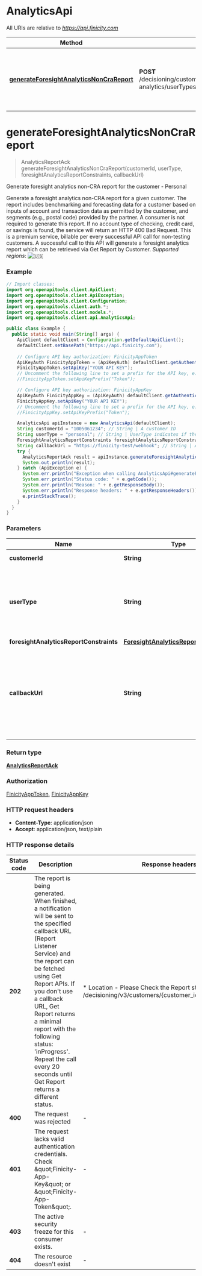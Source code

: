 # AnalyticsApi

All URIs are relative to *https://api.finicity.com*

| Method | HTTP request | Description |
|------------- | ------------- | -------------|
| [**generateForesightAnalyticsNonCraReport**](AnalyticsApi.md#generateForesightAnalyticsNonCraReport) | **POST** /decisioning/customers/{customerId}/reports/foresight-analytics/userTypes/{userType} | Generate foresight analytics non-CRA report for the customer - Personal |


<a id="generateForesightAnalyticsNonCraReport"></a>
# **generateForesightAnalyticsNonCraReport**
> AnalyticsReportAck generateForesightAnalyticsNonCraReport(customerId, userType, foresightAnalyticsReportConstraints, callbackUrl)

Generate foresight analytics non-CRA report for the customer - Personal

Generate a foresight analytics non-CRA report for a given customer. The report includes benchmarking and forecasting data for a customer based on inputs of account and transaction data as permitted by the customer, and segments (e.g., postal code) provided by the partner. A consumer is not required to generate this report.  If no account type of checking, credit card, or savings is found, the service will return an HTTP 400 Bad Request.  This is a premium service, billable per every successful API call for non-testing customers. A successful call to this API will generate a foresight analytics report which can be retrieved via Get Report by Customer.  _Supported regions_: ![🇺🇸](https://flagcdn.com/20x15/us.png)

### Example
```java
// Import classes:
import org.openapitools.client.ApiClient;
import org.openapitools.client.ApiException;
import org.openapitools.client.Configuration;
import org.openapitools.client.auth.*;
import org.openapitools.client.models.*;
import org.openapitools.client.api.AnalyticsApi;

public class Example {
  public static void main(String[] args) {
    ApiClient defaultClient = Configuration.getDefaultApiClient();
    defaultClient.setBasePath("https://api.finicity.com");
    
    // Configure API key authorization: FinicityAppToken
    ApiKeyAuth FinicityAppToken = (ApiKeyAuth) defaultClient.getAuthentication("FinicityAppToken");
    FinicityAppToken.setApiKey("YOUR API KEY");
    // Uncomment the following line to set a prefix for the API key, e.g. "Token" (defaults to null)
    //FinicityAppToken.setApiKeyPrefix("Token");

    // Configure API key authorization: FinicityAppKey
    ApiKeyAuth FinicityAppKey = (ApiKeyAuth) defaultClient.getAuthentication("FinicityAppKey");
    FinicityAppKey.setApiKey("YOUR API KEY");
    // Uncomment the following line to set a prefix for the API key, e.g. "Token" (defaults to null)
    //FinicityAppKey.setApiKeyPrefix("Token");

    AnalyticsApi apiInstance = new AnalyticsApi(defaultClient);
    String customerId = "1005061234"; // String | A customer ID
    String userType = "personal"; // String | UserType indicates if the request is for a personal use case, Allowed values: personal.
    ForesightAnalyticsReportConstraints foresightAnalyticsReportConstraints = new ForesightAnalyticsReportConstraints(); // ForesightAnalyticsReportConstraints | 
    String callbackUrl = "https://finicity-test/webhook"; // String | A Report Listener URL to receive notifications. The webhook must respond to the Finicity API with a 2xx HTTP status code.
    try {
      AnalyticsReportAck result = apiInstance.generateForesightAnalyticsNonCraReport(customerId, userType, foresightAnalyticsReportConstraints, callbackUrl);
      System.out.println(result);
    } catch (ApiException e) {
      System.err.println("Exception when calling AnalyticsApi#generateForesightAnalyticsNonCraReport");
      System.err.println("Status code: " + e.getCode());
      System.err.println("Reason: " + e.getResponseBody());
      System.err.println("Response headers: " + e.getResponseHeaders());
      e.printStackTrace();
    }
  }
}
```

### Parameters

| Name | Type | Description  | Notes |
|------------- | ------------- | ------------- | -------------|
| **customerId** | **String**| A customer ID | |
| **userType** | **String**| UserType indicates if the request is for a personal use case, Allowed values: personal. | |
| **foresightAnalyticsReportConstraints** | [**ForesightAnalyticsReportConstraints**](ForesightAnalyticsReportConstraints.md)|  | |
| **callbackUrl** | **String**| A Report Listener URL to receive notifications. The webhook must respond to the Finicity API with a 2xx HTTP status code. | [optional] |

### Return type

[**AnalyticsReportAck**](AnalyticsReportAck.md)

### Authorization

[FinicityAppToken](../README.md#FinicityAppToken), [FinicityAppKey](../README.md#FinicityAppKey)

### HTTP request headers

 - **Content-Type**: application/json
 - **Accept**: application/json, text/plain

### HTTP response details
| Status code | Description | Response headers |
|-------------|-------------|------------------|
| **202** | The report is being generated. When finished, a notification will be sent to the specified callback URL (Report Listener Service) and the report can be fetched using Get Report APIs. If you don&#39;t use a callback URL, Get Report returns a minimal report with the following status: &#39;inProgress&#39;. Repeat the call every 20 seconds until Get Report returns a different status. |  * Location - Please Check the Report status at URL /decisioning/v3/customers/{customer_id}/reports/{report_id} <br>  |
| **400** | The request was rejected |  -  |
| **401** | The request lacks valid authentication credentials. Check \&quot;Finicity-App-Key\&quot; or \&quot;Finicity-App-Token\&quot;. |  -  |
| **403** | The active security freeze for this consumer exists. |  -  |
| **404** | The resource doesn&#39;t exist |  -  |

